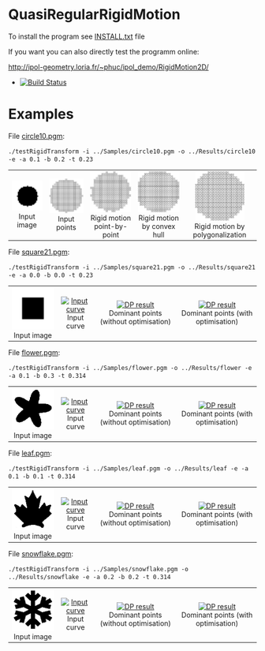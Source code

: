 # QuasiRegularRigidMotion

To install the program see <a href="https://github.com/ngophuc/QuasiRegularRigidMotion/blob/master/INSTALL.txt">INSTALL.txt</a> file


If you want you can also directly test the programm online:

http://ipol-geometry.loria.fr/~phuc/ipol_demo/RigidMotion2D/


* [![Build Status](https://travis-ci.org/ngophuc/QuasiRegularRigidMotion.svg?branch=master)](https://travis-ci.org/ngophuc/QuasiRegularRigidMotion)

# Examples

<p>File <a href="https://github.com/ngophuc/QuasiRegularRigidMotion/blob/master/Samples/circle10.pgm">circle10.pgm</a>: </p>&#x000A;&#x000A;
<pre class="code highlight js-syntax-highlight plaintext">
<code>./testRigidTransform -i ../Samples/circle10.pgm -o ../Results/circle10 -e -a 0.1 -b 0.2 -t 0.23</code>
</pre>&#x000A;&#x000A;
<p>
	<table cellpadding="5">
		<tr>
		<td align="center" valign="center">
			<a href="https://github.com/ngophuc/QuasiRegularRigidMotion/blob/master/Samples/circle10.png">
				<img width="120" src="https://github.com/ngophuc/QuasiRegularRigidMotion/blob/master/Samples/circle10.png" alt="Input image" />
			</a>	
		<br />
		Input image
		</td>		
		<td align="center" valign="center">
			<a href="https://github.com/ngophuc/QuasiRegularRigidMotion/blob/master/Results/circle10_points.eps">
				<img width="150" src="https://github.com/ngophuc/QuasiRegularRigidMotion/blob/master/Results/circle10_points.png" alt="Input points" />
			</a>	
		<br />
		Input points
		</td>
		<td align="center" valign="center">
			<a href="https://github.com/ngophuc/QuasiRegularRigidMotion/blob/master/Results/circle10_tpoint.eps">
				<img width="100" src="https://github.com/ngophuc/QuasiRegularRigidMotion/blob/master/Results/circle10_tpoint.png" alt="T_point" />
			</a>
		<br />
		Rigid motion point-by-point
		</td>
    		<td align="center" valign="center">
			<a href="https://github.com/ngophuc/QuasiRegularRigidMotion/blob/master/Results/circle10_thull.eps">
				<img width="100" src="https://github.com/ngophuc/QuasiRegularRigidMotion/blob/master/Results/circle10_thull.png" alt="T_hull" />
			</a>
		<br />
		Rigid motion by convex hull
		</td>  
		<td align="center" valign="center">
			<a href="https://github.com/ngophuc/QuasiRegularRigidMotion/blob/master/Results/circle10_tpoly.pdf">
				<img width="100" src="https://github.com/ngophuc/QuasiRegularRigidMotion/blob/master/Results/circle10_tpoly.png" alt="T_poly" />
			</a>
		<br />
		Rigid motion by polygonalization
		</td>  	
		</tr>
	</table>
</p>

<p>File <a href="https://github.com/ngophuc/QuasiRegularRigidMotion/blob/master/Samples/square21.pgm">square21.pgm</a>: </p>&#x000A;&#x000A;
<pre class="code highlight js-syntax-highlight plaintext">
<code>./testRigidTransform -i ../Samples/square21.pgm -o ../Results/square21 -e -a 0.0 -b 0.0 -t 0.23</code>
</pre>&#x000A;&#x000A;
<p>
	<table cellpadding="5">
		<tr>
		<td align="center" valign="center">
			<a href="https://github.com/ngophuc/QuasiRegularRigidMotion/blob/master/Samples/square21.png">
				<img width="150" src="https://github.com/ngophuc/QuasiRegularRigidMotion/blob/master/Samples/square21.png" alt="Input image" />
			</a>	
		<br />
		Input image
		</td>	
		<td align="center" valign="center">
			<a href="https://github.com/ngophuc/QuasiRegularRigidMotion/blob/master/Results/circle50.pdf">
				<img width="150" src="https://github.com/ngophuc/QuasiRegularRigidMotion/blob/master/Results/circle50.png" alt="Input curve" />
			</a>	
		<br />
		Input curve
		</td>
		<td align="center" valign="center">
			<a href="https://github.com/ngophuc/QuasiRegularRigidMotion/blob/master/Results/circle50DP.pdf">
				<img width="150" src="https://github.com/ngophuc/QuasiRegularRigidMotion/blob/master/Results/circle50DP.png" alt="DP result" />
			</a>
		<br />
		Dominant points (without optimisation)
		</td>
    <td align="center" valign="center">
			<a href="https://github.com/ngophuc/QuasiRegularRigidMotion/blob/master/Results/circle50newDP.pdf">
				<img width="150" src="https://github.com/ngophuc/QuasiRegularRigidMotion/blob/master/Results/circle50newDP.png" alt="DP result" />
			</a>
		<br />
		Dominant points (with optimisation)
		</td>
		</tr>
	</table>
</p>

<p>File <a href="https://github.com/ngophuc/QuasiRegularRigidMotion/blob/master/Samples/flower.pgm">flower.pgm</a>: </p>&#x000A;&#x000A;
<pre class="code highlight js-syntax-highlight plaintext">
<code>./testRigidTransform -i ../Samples/flower.pgm -o ../Results/flower -e -a 0.1 -b 0.3 -t 0.314</code>
</pre>&#x000A;&#x000A;
<p>
	<table cellpadding="5">
		<tr>
		<td align="center" valign="center">
			<a href="https://github.com/ngophuc/QuasiRegularRigidMotion/blob/master/Samples/flower.png">
				<img width="150" src="https://github.com/ngophuc/QuasiRegularRigidMotion/blob/master/Samples/flower.png" alt="Input image" />
			</a>	
		<br />
		Input image
		</td>		
		<td align="center" valign="center">
			<a href="https://github.com/ngophuc/QuasiRegularRigidMotion/blob/master/Results/circle50Noise4.pdf">
				<img width="150" src="https://github.com/ngophuc/QuasiRegularRigidMotion/blob/master/Results/circle50Noise4.png" alt="Input curve" />
			</a>	
		<br />
		Input curve
		</td>
		<td align="center" valign="center">
			<a href="https://github.com/ngophuc/QuasiRegularRigidMotion/blob/master/Results/circle50Noise4DP.pdf">
				<img width="150" src="https://github.com/ngophuc/QuasiRegularRigidMotion/blob/master/Results/circle50Noise4DP.png" alt="DP result" />
			</a>
		<br />
		Dominant points (without optimisation)
		</td>
    <td align="center" valign="center">
			<a href="https://github.com/ngophuc/QuasiRegularRigidMotion/blob/master/Results/circle50Noise4newDP.pdf">
				<img width="150" src="https://github.com/ngophuc/QuasiRegularRigidMotion/blob/master/Results/circle50Noise4newDP.png" alt="DP result" />
			</a>
		<br />
		Dominant points (with optimisation)
		</td>
		</tr>
	</table>
</p>

<p>File <a href="https://github.com/ngophuc/QuasiRegularRigidMotion/blob/master/Samples/leaf.pgm">leaf.pgm</a>: </p>&#x000A;&#x000A;
<pre class="code highlight js-syntax-highlight plaintext">
<code>./testRigidTransform -i ../Samples/leaf.pgm -o ../Results/leaf -e -a 0.1 -b 0.1 -t 0.314</code>
</pre>&#x000A;&#x000A;
<p>
	<table cellpadding="5">
		<tr>
		<td align="center" valign="center">
			<a href="https://github.com/ngophuc/QuasiRegularRigidMotion/blob/master/Samples/leaf.png">
				<img width="150" src="https://github.com/ngophuc/QuasiRegularRigidMotion/blob/master/Samples/leaf.png" alt="Input image" />
			</a>	
		<br />
		Input image
		</td>			
		<td align="center" valign="center">
			<a href="https://github.com/ngophuc/QuasiRegularRigidMotion/blob/master/Results/CircleRect.pdf">
				<img width="150" src="https://github.com/ngophuc/QuasiRegularRigidMotion/blob/master/Results/CircleRect.png" alt="Input curve" />
			</a>	
		<br />
		Input curve
		</td>
		<td align="center" valign="center">
			<a href="https://github.com/ngophuc/QuasiRegularRigidMotion/blob/master/Results/CircleRectDP.pdf">
				<img width="150" src="https://github.com/ngophuc/QuasiRegularRigidMotion/blob/master/Results/CircleRectDP.png" alt="DP result" />
			</a>
		<br />
		Dominant points (without optimisation)
		</td>
    <td align="center" valign="center">
			<a href="https://github.com/ngophuc/QuasiRegularRigidMotion/blob/master/Results/CircleRectnewDP.pdf">
				<img width="150" src="https://github.com/ngophuc/QuasiRegularRigidMotion/blob/master/Results/CircleRectnewDP.png" alt="DP result" />
			</a>
		<br />
		Dominant points (with optimisation)
		</td>
		</tr>
	</table>
</p>

<p>File <a href="https://github.com/ngophuc/QuasiRegularRigidMotion/blob/master/Samples/snowflake.pgm">snowflake.pgm</a>: </p>&#x000A;&#x000A;
<pre class="code highlight js-syntax-highlight plaintext">
<code>./testRigidTransform -i ../Samples/snowflake.pgm -o ../Results/snowflake -e -a 0.2 -b 0.2 -t 0.314</code>
</pre>&#x000A;&#x000A;
<p>
	<table cellpadding="5">
		<tr>
		<td align="center" valign="center">
			<a href="https://github.com/ngophuc/QuasiRegularRigidMotion/blob/master/Samples/snowflake.png">
				<img width="150" src="https://github.com/ngophuc/QuasiRegularRigidMotion/blob/master/Samples/snowflake.png" alt="Input image" />
			</a>	
		<br />
		Input image
		</td>			
		<td align="center" valign="center">
			<a href="https://github.com/ngophuc/QuasiRegularRigidMotion/blob/master/Results/flower100Noise4.pdf">
				<img width="150" src="https://github.com/ngophuc/QuasiRegularRigidMotion/blob/master/Results/flower100Noise4.png" alt="Input curve" />
			</a>	
		<br />
		Input curve
		</td>
		<td align="center" valign="center">
			<a href="https://github.com/ngophuc/QuasiRegularRigidMotion/blob/master/Results/flower100Noise4DP.pdf">
				<img width="150" src="https://github.com/ngophuc/QuasiRegularRigidMotion/blob/master/Results/flower100Noise4DP.png" alt="DP result" />
			</a>
		<br />
		Dominant points (without optimisation)
		</td>
    <td align="center" valign="center">
			<a href="https://github.com/ngophuc/QuasiRegularRigidMotion/blob/master/Results/flower100Noise4newDP.pdf">
				<img width="150" src="https://github.com/ngophuc/QuasiRegularRigidMotion/blob/master/Results/flower100Noise4newDP.png" alt="DP result" />
			</a>
		<br />
		Dominant points (with optimisation)
		</td>
		</tr>
	</table>
</p>
